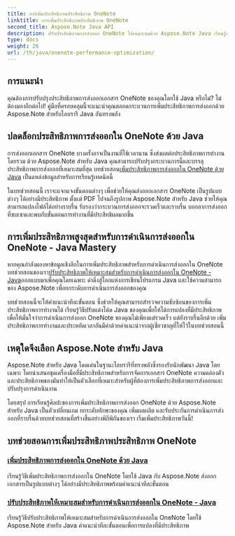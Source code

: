 ```yaml
---
title: การเพิ่มประสิทธิภาพประสิทธิภาพ OneNote
linktitle: การเพิ่มประสิทธิภาพประสิทธิภาพ OneNote
second_title: Aspose.Note Java API
description: ปรับประสิทธิภาพการส่งออก OneNote ให้เหมาะสมด้วย Aspose.Note Java เรียนรู้การแปลงเอกสารอย่างมีประสิทธิภาพเป็นรูปแบบต่างๆ พร้อมคำแนะนำทีละขั้นตอนเพื่อประสิทธิภาพการทำงานที่ดีขึ้น
type: docs
weight: 26
url: /th/java/onenote-performance-optimization/
---
```


## การแนะนำ

คุณต้องการปรับปรุงประสิทธิภาพการส่งออกเอกสาร OneNote ของคุณโดยใช้ Java หรือไม่? ไม่ต้องมองอีกต่อไป! คู่มือที่ครอบคลุมนี้จะแนะนำคุณตลอดกระบวนการเพิ่มประสิทธิภาพการส่งออกด้วย Aspose.Note สำหรับไลบรารี Java อันทรงพลัง

## ปลดล็อกประสิทธิภาพการส่งออกใน OneNote ด้วย Java

 การส่งออกเอกสาร OneNote บางครั้งอาจเป็นงานที่ใช้เวลานาน ซึ่งส่งผลต่อประสิทธิภาพการทำงานโดยรวม ด้วย Aspose.Note สำหรับ Java คุณสามารถปรับปรุงกระบวนการนี้และบรรลุประสิทธิภาพการส่งออกที่เหมาะสมที่สุด บทช่วยสอน[เพิ่มประสิทธิภาพการส่งออกใน OneNote ด้วย Java](./optimize-export-performance/) เป็นแหล่งข้อมูลสำหรับการเรียนรู้เทคนิคนี้

ในบทช่วยสอนนี้ เราจะแจกแจงขั้นตอนต่างๆ เพื่อช่วยให้คุณส่งออกเอกสาร OneNote เป็นรูปแบบต่างๆ ได้อย่างมีประสิทธิภาพ ตั้งแต่ PDF ไปจนถึงรูปภาพ Aspose.Note สำหรับ Java ช่วยให้คุณสามารถแปลงไฟล์ได้อย่างราบรื่น รับรองว่ากระบวนการส่งออกจะรวดเร็วและราบรื่น บอกลาการส่งออกที่ซบเซาและพบกับขั้นตอนการทำงานที่มีประสิทธิผลมากขึ้น

## การเพิ่มประสิทธิภาพสูงสุดสำหรับการดำเนินการส่งออกใน OneNote - Java Mastery

 หากคุณกำลังมองหาข้อมูลเชิงลึกในการเพิ่มประสิทธิภาพสำหรับการดำเนินการส่งออกใน OneNote บทช่วยสอนของเรา[ปรับประสิทธิภาพให้เหมาะสมสำหรับการดำเนินการส่งออกใน OneNote - Java](./optimize-performance-consequent-export/)ออกแบบมาเพื่อคุณโดยเฉพาะ ดำดิ่งสู่โลกแห่งการเขียนโปรแกรม Java และใช้ความสามารถของ Aspose.Note เพื่อยกระดับการดำเนินการส่งออกของคุณ

บทช่วยสอนนี้จะให้คำแนะนำทีละขั้นตอน ซึ่งช่วยให้คุณสามารถสำรวจความซับซ้อนของการเพิ่มประสิทธิภาพการทำงานได้ เรียนรู้วิธีปรับแต่งโค้ด Java ของคุณเพื่อให้ได้การแปลงที่มีประสิทธิภาพ เพื่อให้มั่นใจว่าการดำเนินการส่งออก OneNote ของคุณไม่เพียงแต่รวดเร็ว แต่ยังราบรื่นอีกด้วย เพิ่มประสิทธิภาพการทำงานและประหยัดเวลาอันมีค่าด้วยคำแนะนำจากผู้เชี่ยวชาญที่ให้ไว้ในบทช่วยสอนนี้

## เหตุใดจึงเลือก Aspose.Note สำหรับ Java

Aspose.Note สำหรับ Java โดดเด่นในฐานะไลบรารีที่ทรงพลังซึ่งรองรับนักพัฒนา Java โดยเฉพาะ โดยนำเสนอชุดเครื่องมือที่มีประสิทธิภาพสำหรับการจัดการเอกสาร OneNote ความคล่องตัวและประสิทธิภาพของมันทำให้เป็นตัวเลือกที่เหมาะสำหรับผู้ที่ต้องการเพิ่มประสิทธิภาพการส่งออกและปรับปรุงการดำเนินงาน

โดยสรุป การเรียนรู้ศิลปะของการเพิ่มประสิทธิภาพการส่งออก OneNote ด้วย Aspose.Note สำหรับ Java เป็นตัวเปลี่ยนเกม ยกระดับทักษะของคุณ เพิ่มผลผลิต และรับประกันการดำเนินการส่งออกที่ราบรื่นด้วยบทช่วยสอนที่สร้างขึ้นอย่างพิถีพิถันของเรา เริ่มเพิ่มประสิทธิภาพวันนี้!
## บทช่วยสอนการเพิ่มประสิทธิภาพประสิทธิภาพ OneNote
### [เพิ่มประสิทธิภาพการส่งออกใน OneNote ด้วย Java](./optimize-export-performance/)
เรียนรู้วิธีเพิ่มประสิทธิภาพการส่งออกใน OneNote โดยใช้ Java กับ Aspose.Note ส่งออกเอกสารเป็นรูปแบบต่างๆ ได้อย่างมีประสิทธิภาพพร้อมคำแนะนำทีละขั้นตอน
### [ปรับประสิทธิภาพให้เหมาะสมสำหรับการดำเนินการส่งออกใน OneNote - Java](./optimize-performance-consequent-export/)
เรียนรู้วิธีปรับประสิทธิภาพให้เหมาะสมสำหรับการดำเนินการส่งออกใน OneNote โดยใช้ Aspose.Note สำหรับ Java คำแนะนำทีละขั้นตอนเพื่อการแปลงที่มีประสิทธิภาพ